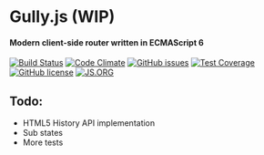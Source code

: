 # Gully.js (WIP)
#### Modern client-side router written in ECMAScript 6

[![Build Status](https://travis-ci.org/nmabhinandan/gully.svg)](https://travis-ci.org/nmabhinandan/gully)
[![Code Climate](https://codeclimate.com/github/nmabhinandan/gully/badges/gpa.svg)](https://codeclimate.com/github/nmabhinandan/gully)
[![GitHub issues](https://img.shields.io/github/issues/nmabhinandan/gully.svg)](https://github.com/nmabhinandan/gully/issues)
[![Test Coverage](https://codeclimate.com/github/nmabhinandan/gully/badges/coverage.svg)](https://codeclimate.com/github/nmabhinandan/gully)
<img width="12" src="data:image/gif;base64,R0lGODlhAQABAPAAAP">
[![GitHub license](https://img.shields.io/badge/license-MIT-blue.svg)](https://raw.githubusercontent.com/nmabhinandan/gully/master/LICENSE)
[![JS.ORG](https://img.shields.io/badge/js.org-gully.js.org-ffb400.svg?style=flat)](http://js.org)
## Todo:

* HTML5 History API implementation
* Sub states
* More tests